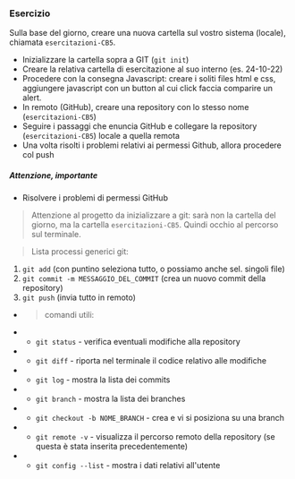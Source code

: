 ### Esercizio

Sulla base del giorno, creare una nuova cartella sul vostro sistema (locale), chiamata `esercitazioni-CB5`.

- Inizializzare la cartella sopra a GIT (`git init`)
- Creare la relativa cartella di esercitazione al suo interno (es. 24-10-22)
- Procedere con la consegna Javascript: creare i soliti files html e css, aggiungere javascript con un button al cui click faccia comparire un alert.
- In remoto (GitHub), creare una repository con lo stesso nome (`esercitazioni-CB5`)
- Seguire i passaggi che enuncia GitHub e collegare la repository (`esercitazioni-CB5`) locale a quella remota
- Una volta risolti i problemi relativi ai permessi Github, allora procedere col push

##### Attenzione, importante

- Risolvere i problemi di permessi GitHub

> Attenzione al progetto da inizializzare a git: sarà non la cartella del giorno, ma la cartella `esercitazioni-CB5`. Quindi occhio al percorso sul terminale.

> Lista processi generici git:

1. `git add` (con puntino seleziona tutto, o possiamo anche sel. singoli file)
2. `git commit -m MESSAGGIO_DEL_COMMIT` (crea un nuovo commit della repository)
3. `git push` (invia tutto in remoto)

- > comandi utili:
- - `git status` - verifica eventuali modifiche alla repository
- - `git diff` - riporta nel terminale il codice relativo alle modifiche
- - `git log` - mostra la lista dei commits
- - `git branch` - mostra la lista dei branches
- - `git checkout -b NOME_BRANCH` - crea e vi si posiziona su una branch
- - `git remote -v` - visualizza il percorso remoto della repository (se questa è stata inserita precedentemente)
- - `git config --list` - mostra i dati relativi all'utente